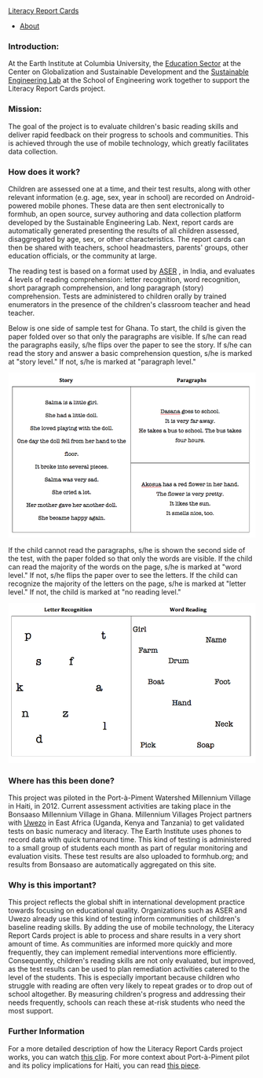<nav class="navbar navbar-inverse navbar-fixed-bottom" role="navigation">
  <div class="container-fluid">
<a class="navbar-brand active" href="index.html">Literacy Report Cards</a>
 <ul class="nav navbar-nav">
<li class="active"><a href="about.html">About</a></li>
</ul></nav></div>
<div class="container">
<div class="row">
<div class="col-md-9" role="main">
<h3>Introduction:</h3>

<p>At the Earth Institute at Columbia University, the <a href="http://cgsd.columbia.edu/what-we-do/education/">Education Sector</a> at the Center on Globalization and Sustainable Development and the <a href="http://sel.columbia.edu">Sustainable Engineering Lab</a> at the School of Engineering work together to support the Literacy Report Cards project.</p>

<h3>Mission:</h3>

<p>The goal of the project is to evaluate children's basic reading skills and deliver rapid feedback on their progress to schools and communities. This is achieved through the use of mobile technology, which greatly facilitates data collection.</p>

<h3>How does it work?</h3>

<p>Children are assessed one at a time, and their test results, along with other relevant information (e.g. age, sex, year in school) are recorded on Android-powered mobile phones. These data are then sent electronically to formhub, an open source, survey authoring and data collection platform developed by the Sustainable Engineering Lab. Next, report cards are automatically generated presenting the results of all children assessed, disaggregated by age, sex, or other characteristics. The report cards can then be shared with teachers, school headmasters, parents' groups, other education officials, or the community at large.</p>

<p>The reading test is based on a format used by <a href="http://www.asercentre.org/#2">ASER</a> , in India, and evaluates 4 levels of reading comprehension: letter recognition, word recognition, short paragraph comprehension, and long paragraph (story) comprehension. Tests are administered to children orally by trained enumerators in the presence of the children's classroom teacher and head teacher.</p>

<p>Below is one side of sample test for Ghana. To start, the child is given the paper folded over so that only the paragraphs are visible. If s/he can read the paragraphs easily, s/he flips over the paper to see the story. If s/he can read the story and answer a basic comprehension question, s/he is marked at "story level." If not, s/he is marked at "paragraph level."</p>

<p><img src="images/sample_side1.png" alt="Sample test, Side 1" title="" /></p>

<p>If the child cannot read the paragraphs, s/he is shown the second side of the test, with the paper folded so that only the words are visible. If the child can read the majority of the words on the page, s/he is marked at "word level." If not, s/he flips the paper over to see the letters. If the child can recognize the majority of the letters on the page, s/he is marked at "letter level." If not, the child is marked at "no reading level."</p>

<p><img src="images/sample_side2.png" alt="Sample test, Side 2" title="" /></p>

<h3>Where has this been done?</h3>

<p>This project was piloted in the Port-à-Piment Watershed Millennium Village in Haiti, in 2012. Current assessment activities are taking place in the Bonsaaso Millennium Village in Ghana. Millennium Villages Project partners with <a href="http://www.uwezo.net/">Uwezo</a> in East Africa (Uganda, Kenya and Tanzania) to get validated tests on basic numeracy and literacy. The Earth Institute uses phones to record data with quick turnaround time. This kind of testing is administered to a small group of students each month as part of regular monitoring and evaluation visits. These test results are also uploaded to formhub.org; and results from Bonsaaso are automatically aggregated on this site.</p>

<h3>Why is this important?</h3>

<p>This project reflects the global shift in international development practice towards focusing on educational quality. Organizations such as ASER and Uwezo already use this kind of testing inform communities of children's baseline reading skills. By adding the use of mobile technology, the Literacy Report Cards project is able to process and share results in a very short amount of time. As communities are informed more quickly and more frequently, they can implement remedial interventions more efficiently. Consequently, children's reading skills are not only evaluated, but improved, as the test results can be used to plan remediation activities catered to the level of the students. This is especially important because children who struggle with reading are often very likely to repeat grades or to drop out of school altogether. By measuring children's progress and addressing their needs frequently, schools can reach these at-risk students who need the most support.</p>

<h3>Further Information</h3>

<p>For a more detailed description of how the Literacy Report Cards project works, you can watch <a href="http://www.youtube.com/watch?v=8XmQXVEy97c">this clip</a>.
For more context about Port-à-Piment pilot and its policy implications for Haiti, you can read <a href="http://cgsd.columbia.edu/files/2013/05/Haiti_literacy_assessment_policy_brief.pdf">this piece</a>.</p>


<br/><br/><br/>




</div></div></div>
<link rel="stylesheet" href="http://netdna.bootstrapcdn.com/bootstrap/3.0.3/css/bootstrap.min.css" type="text/css" media="screen,projection" />






